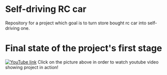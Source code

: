 # Self-driving RC car
Repository for a project which goal is to turn store bought rc car into self-driving one.

# Final state of the project's first stage
[![YouTube link](http://img.youtube.com/vi/g8TUMViygus/0.jpg)](http://www.youtube.com/watch?v=g8TUMViygus "Self driving rc car demo")
Click on the picture above in order to watch youtube video showing project in action!
